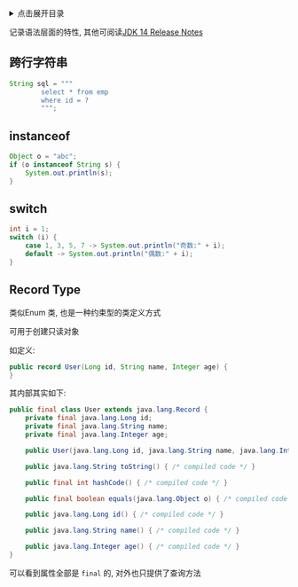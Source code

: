 <details>
<summary>点击展开目录</summary>
<!-- TOC -->

- [跨行字符串](#跨行字符串)
- [instanceof](#instanceof)
- [switch](#switch)
- [Record Type](#record-type)

<!-- /TOC -->
</details>

记录语法层面的特性, 其他可阅读[JDK 14 Release Notes](http://jdk.java.net/14/release-notes)

## 跨行字符串

```Java
String sql = """
        select * from emp
        where id = ?
        """;
```


## instanceof

```Java
Object o = "abc";
if (o instanceof String s) {
    System.out.println(s);
}
```

## switch

```Java
int i = 1;
switch (i) {
    case 1, 3, 5, 7 -> System.out.println("奇数:" + i);
    default -> System.out.println("偶数:" + i);
}
```
## Record Type

类似Enum 类, 也是一种约束型的类定义方式

可用于创建只读对象

如定义:
```Java
public record User(Long id, String name, Integer age) {
}
```

其内部其实如下:
```Java
public final class User extends java.lang.Record {
    private final java.lang.Long id;
    private final java.lang.String name;
    private final java.lang.Integer age;

    public User(java.lang.Long id, java.lang.String name, java.lang.Integer age) { /* compiled code */ }

    public java.lang.String toString() { /* compiled code */ }

    public final int hashCode() { /* compiled code */ }

    public final boolean equals(java.lang.Object o) { /* compiled code */ }

    public java.lang.Long id() { /* compiled code */ }

    public java.lang.String name() { /* compiled code */ }

    public java.lang.Integer age() { /* compiled code */ }
}
```

可以看到属性全部是 `final` 的, 对外也只提供了查询方法
